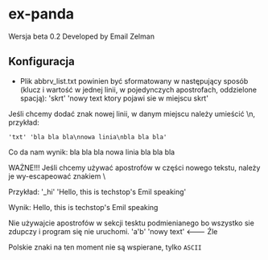 # ex-panda
Wersja beta 0.2
Developed by Email Zelman

## Konfiguracja

- Plik abbrv_list.txt powinien być sformatowany w następujący sposób (klucz i wartość w jednej linii, w pojedynczych apostrofach, oddzielone 
spacją):
'skrt' 'nowy text ktory pojawi sie w miejscu skrt'


Jeśli chcemy dodać znak nowej linii, w danym miejscu należy umieścić \n, przykład:

    'txt' 'bla bla bla\nnowa linia\nbla bla bla'

Co da nam wynik:
    bla bla bla
    nowa linia
    bla bla bla


WAŻNE!!! Jeśli chcemy używać apostrofów w części nowego tekstu, należy je wy-escapeować znakiem \

Przykład:
   '_hi' 'Hello, this is techstop\'s Emil speaking'

Wynik:
    Hello, this is techstop's Emil speaking

Nie używajcie apostrofów w sekcji tesktu podmienianego bo wszystko sie zdupczy i program się nie uruchomi.
    'a'b' 'nowy text' <--- Źle

Polskie znaki na ten moment nie są wspierane, tylko `ASCII`
